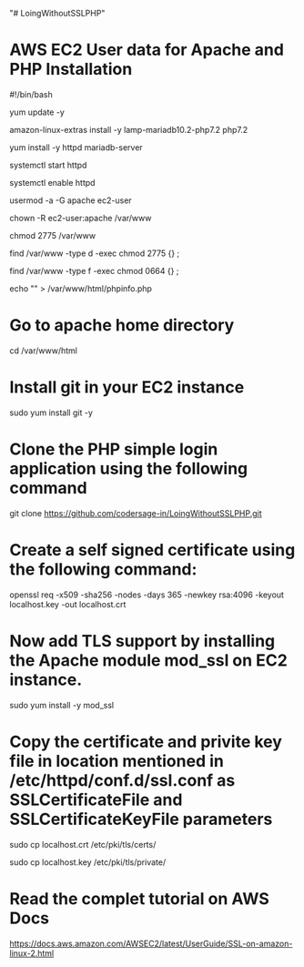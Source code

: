 "# LoingWithoutSSLPHP" 
# AWS EC2 User data for Apache and PHP Installation
#!/bin/bash 

yum update -y

amazon-linux-extras install -y lamp-mariadb10.2-php7.2 php7.2

yum install -y httpd mariadb-server

systemctl start httpd

systemctl enable httpd

usermod -a -G apache ec2-user

chown -R ec2-user:apache /var/www

chmod 2775 /var/www

find /var/www -type d -exec chmod 2775 {} ;

find /var/www -type f -exec chmod 0664 {} ;

echo "" > /var/www/html/phpinfo.php

# Go to apache home directory
cd /var/www/html

# Install git in your EC2 instance
sudo yum install git -y

# Clone the PHP simple login application using the following command
git clone https://github.com/codersage-in/LoingWithoutSSLPHP.git

# Create a self signed certificate using the following command:
openssl req -x509 -sha256 -nodes -days 365 -newkey rsa:4096 -keyout localhost.key -out localhost.crt

# Now add TLS support by installing the Apache module mod_ssl on EC2 instance.
sudo yum install -y mod_ssl

# Copy the certificate and privite key file in location mentioned in /etc/httpd/conf.d/ssl.conf as SSLCertificateFile and SSLCertificateKeyFile parameters

sudo cp localhost.crt /etc/pki/tls/certs/

sudo cp localhost.key /etc/pki/tls/private/

# Read the complet tutorial on AWS Docs
https://docs.aws.amazon.com/AWSEC2/latest/UserGuide/SSL-on-amazon-linux-2.html

